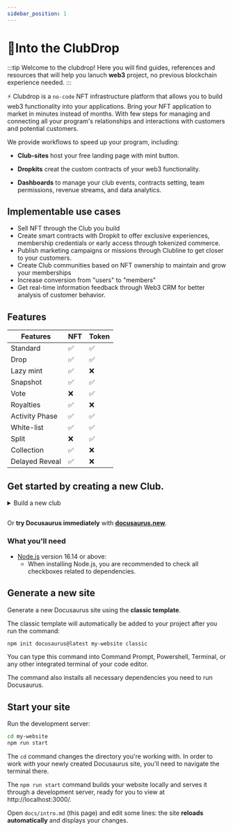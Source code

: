 ```yaml
---
sidebar_position: 1
---
```

# 🥂Into the ClubDrop
:::tip Welcome to the clubdrop!
Here you will find guides, references and resources that will help you lanuch **web3** project, no previous blockchain experience needed.
:::

⚡️ Clubdrop is a <code>no-code</code> NFT infrastructure platform that allows you to build web3 functionality into your applications. Bring your NFT application to market in minutes instead of months. With few steps for managing and connecting all your program's relationships and interactions with customers and potential customers.

We provide workflows to speed up your program, including:

- **Club-sites** host your free landing page with mint button.

- **Dropkits** creat the custom contracts of your web3 functionality.

- **Dashboards** to manage your club events, contracts setting, team permissions, revenue streams, and data analytics.


## Implementable use cases

- Sell NFT through the Club you build
- Create smart contracts with Dropkit to offer exclusive experiences, membership credentials or early access through tokenized commerce.
- Publish marketing campaigns or missions through Clubline to get closer to your customers.
- Create Club communities based on NFT ownership to maintain and grow your memberships
- Increase conversion from "users" to "members"
- Get real-time information feedback through Web3 CRM for better analysis of customer behavior.


## Features 

| Features       | NFT       | Token     |
| -----------    | --------- | ----------|
| Standard       | ✅        | ✅       |
| Drop           | ✅        | ✅       |
| Lazy mint      | ✅        | ❌       |
| Snapshot       | ✅        | ✅       |
| Vote           | ❌        | ✅       |
| Royalties      | ✅        | ❌       |
| Activity Phase | ✅        | ✅       |
| White-list     | ✅        | ✅       |
| Split          | ❌        | ✅       |
| Collection     | ✅        | ❌       |
| Delayed Reveal | ✅        | ❌       |


## Get started by **creating a new Club**.

<details>
  <summary>Build a new club</summary>

The 1st step you need to get a new club, the system offering a free sub domain for your club **LANDING PAGE**. You may also take a few steps to setup content 'contracts', 'events', and more.
</details>


## 

Or **try Docusaurus immediately** with **[docusaurus.new](https://docusaurus.new)**.

### What you'll need

- [Node.js](https://nodejs.org/en/download/) version 16.14 or above:
  - When installing Node.js, you are recommended to check all checkboxes related to dependencies.

## Generate a new site

Generate a new Docusaurus site using the **classic template**.

The classic template will automatically be added to your project after you run the command:

```bash
npm init docusaurus@latest my-website classic
```

You can type this command into Command Prompt, Powershell, Terminal, or any other integrated terminal of your code editor.

The command also installs all necessary dependencies you need to run Docusaurus.

## Start your site

Run the development server:

```bash
cd my-website
npm run start
```

The `cd` command changes the directory you're working with. In order to work with your newly created Docusaurus site, you'll need to navigate the terminal there.

The `npm run start` command builds your website locally and serves it through a development server, ready for you to view at http://localhost:3000/.

Open `docs/intro.md` (this page) and edit some lines: the site **reloads automatically** and displays your changes.